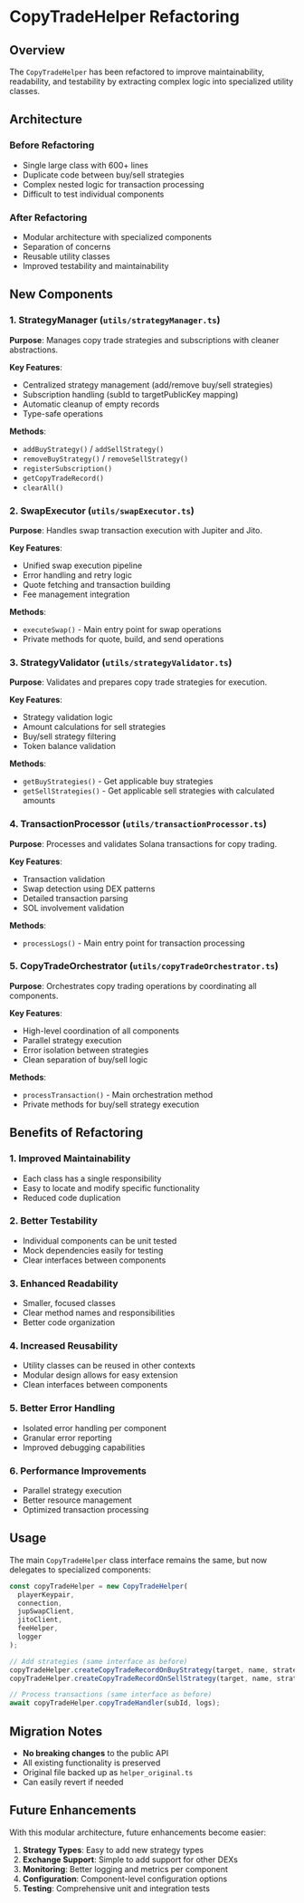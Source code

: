 # CopyTradeHelper Refactoring

## Overview

The `CopyTradeHelper` has been refactored to improve maintainability, readability, and testability by extracting complex logic into specialized utility classes.

## Architecture

### Before Refactoring
- Single large class with 600+ lines
- Duplicate code between buy/sell strategies
- Complex nested logic for transaction processing
- Difficult to test individual components

### After Refactoring
- Modular architecture with specialized components
- Separation of concerns
- Reusable utility classes
- Improved testability and maintainability

## New Components

### 1. StrategyManager (`utils/strategyManager.ts`)
**Purpose**: Manages copy trade strategies and subscriptions with cleaner abstractions.

**Key Features**:
- Centralized strategy management (add/remove buy/sell strategies)
- Subscription handling (subId to targetPublicKey mapping)
- Automatic cleanup of empty records
- Type-safe operations

**Methods**:
- `addBuyStrategy()` / `addSellStrategy()`
- `removeBuyStrategy()` / `removeSellStrategy()`
- `registerSubscription()`
- `getCopyTradeRecord()`
- `clearAll()`

### 2. SwapExecutor (`utils/swapExecutor.ts`)
**Purpose**: Handles swap transaction execution with Jupiter and Jito.

**Key Features**:
- Unified swap execution pipeline
- Error handling and retry logic
- Quote fetching and transaction building
- Fee management integration

**Methods**:
- `executeSwap()` - Main entry point for swap operations
- Private methods for quote, build, and send operations

### 3. StrategyValidator (`utils/strategyValidator.ts`)
**Purpose**: Validates and prepares copy trade strategies for execution.

**Key Features**:
- Strategy validation logic
- Amount calculations for sell strategies
- Buy/sell strategy filtering
- Token balance validation

**Methods**:
- `getBuyStrategies()` - Get applicable buy strategies
- `getSellStrategies()` - Get applicable sell strategies with calculated amounts

### 4. TransactionProcessor (`utils/transactionProcessor.ts`)
**Purpose**: Processes and validates Solana transactions for copy trading.

**Key Features**:
- Transaction validation
- Swap detection using DEX patterns
- Detailed transaction parsing
- SOL involvement validation

**Methods**:
- `processLogs()` - Main entry point for transaction processing

### 5. CopyTradeOrchestrator (`utils/copyTradeOrchestrator.ts`)
**Purpose**: Orchestrates copy trading operations by coordinating all components.

**Key Features**:
- High-level coordination of all components
- Parallel strategy execution
- Error isolation between strategies
- Clean separation of buy/sell logic

**Methods**:
- `processTransaction()` - Main orchestration method
- Private methods for buy/sell strategy execution

## Benefits of Refactoring

### 1. **Improved Maintainability**
- Each class has a single responsibility
- Easy to locate and modify specific functionality
- Reduced code duplication

### 2. **Better Testability**
- Individual components can be unit tested
- Mock dependencies easily for testing
- Clear interfaces between components

### 3. **Enhanced Readability**
- Smaller, focused classes
- Clear method names and responsibilities
- Better code organization

### 4. **Increased Reusability**
- Utility classes can be reused in other contexts
- Modular design allows for easy extension
- Clean interfaces between components

### 5. **Better Error Handling**
- Isolated error handling per component
- Granular error reporting
- Improved debugging capabilities

### 6. **Performance Improvements**
- Parallel strategy execution
- Better resource management
- Optimized transaction processing

## Usage

The main `CopyTradeHelper` class interface remains the same, but now delegates to specialized components:

```typescript
const copyTradeHelper = new CopyTradeHelper(
  playerKeypair,
  connection,
  jupSwapClient,
  jitoClient,
  feeHelper,
  logger
);

// Add strategies (same interface as before)
copyTradeHelper.createCopyTradeRecordOnBuyStrategy(target, name, strategy);
copyTradeHelper.createCopyTradeRecordOnSellStrategy(target, name, strategy);

// Process transactions (same interface as before)
await copyTradeHelper.copyTradeHandler(subId, logs);
```

## Migration Notes

- **No breaking changes** to the public API
- All existing functionality is preserved
- Original file backed up as `helper_original.ts`
- Can easily revert if needed

## Future Enhancements

With this modular architecture, future enhancements become easier:

1. **Strategy Types**: Easy to add new strategy types
2. **Exchange Support**: Simple to add support for other DEXs
3. **Monitoring**: Better logging and metrics per component
4. **Configuration**: Component-level configuration options
5. **Testing**: Comprehensive unit and integration tests
